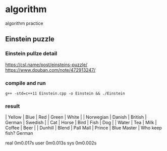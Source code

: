 # algorithm
algorithm practice

## Einstein puzzle

### Einstein pullze detail

https://csl.name/post/einsteins-puzzle/
https://www.douban.com/note/472913247/

### compile and run
`g++ -std=c++11 Einstein.cpp -o Einstein && ./Einstein`

### result
| Yellow       | Blue         | Red          | Green        | White        | 
| Norwegian    | Danish       | British      | German       | Swedish      | 
| Cat          | Horse        | Bird         | Fish         | Dog          | 
| Water        | Tea          | Milk         | Coffee       | Beer         | 
| Dunhill      | Blend        | Pall Mall    | Prince       | Blue Master  | 
Who keep fish? German

real	0m0.017s
user	0m0.013s
sys	0m0.002s
